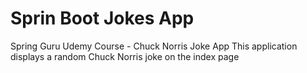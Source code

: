 # Sprin Boot Jokes App 
Spring Guru Udemy Course - Chuck Norris Joke App
This application displays a random Chuck Norris joke on the index page
